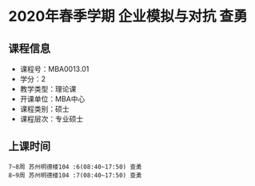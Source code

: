# 2020年春季学期 企业模拟与对抗 查勇






## 课程信息

- 课程号：MBA0013.01
- 学分：2
- 教学类型：理论课
- 开课单位：MBA中心
- 课程类别：硕士
- 课程层次：专业硕士

## 上课时间

```
7~8周 苏州明德楼104 :6(08:40~17:50) 查勇
8~9周 苏州明德楼104 :7(08:40~17:50) 查勇
```

